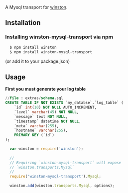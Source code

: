 A Mysql transport for [winston][0].

## Installation

### Installing winston-mysql-transport via npm

``` sh
  $ npm install winston
  $ npm install winston-mysql-transport
```
(or add it to your package.json)

## Usage

**First you must generate your log table**

``` sql
//file : extras/schema.sql
CREATE TABLE IF NOT EXISTS `my_databse`.`log_table` (
	`id` int(10) NOT NULL AUTO_INCREMENT,
	`level` varchar(45) NOT NULL,
	`message` text NOT NULL,
	`timestamp` datetime NOT NULL,
	`meta` varchar(255),
	`hostname` varchar(255),
	PRIMARY KEY (`id`)
);
```

``` js
  var winston = require('winston');
  
  //
  // Requiring `winston-mysql-transport` will expose
  // `winston.transports.Mysql`
  //
  require('winston-mysql-transport').Mysql;
  
  winston.add(winston.transports.Mysql, options);
```

[0]: https://github.com/flatiron/winston

